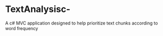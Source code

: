 # TextAnalysisc-
A c# MVC application designed to help prioritize text chunks according to word frequency
